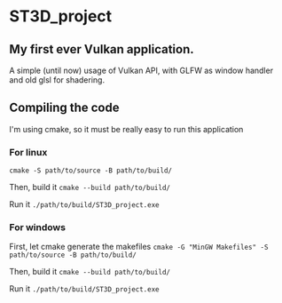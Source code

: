 # ST3D_project
## My first ever Vulkan application.
A simple (until now) usage of Vulkan API, with GLFW as window handler and old glsl for shadering.

## Compiling the code
I'm using cmake, so it must be really easy to run this application

### For linux
`cmake -S path/to/source -B path/to/build/`

Then, build it
`cmake --build path/to/build/`

Run it
`./path/to/build/ST3D_project.exe`
### For windows
First, let cmake generate the makefiles
`cmake -G "MinGW Makefiles" -S path/to/source -B path/to/build/`

Then, build it
`cmake --build path/to/build/`

Run it
`./path/to/build/ST3D_project.exe`
